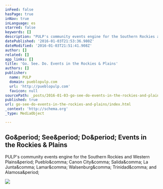 ```yaml
---
inFeed: false
hasPage: true
inNav: true
inLanguage: es
starred: false
keywords: []
description: "PULP's community events engine for the Southern Rockies and Western Plains. Pueblo, Canon City, Salida, La Junta, Lamar, Walsenburg, Trinidad, and Alamosa."
datePublished: '2016-01-03T21:53:36.980Z'
dateModified: '2016-01-03T21:51:41.908Z'
author: []
related: []
app_links: []
title: 'Go. See. Do. Events in the Rockies & Plains'
authors: []
publisher:
  name: PULP
  domain: pueblopulp.com
  url: 'http://pueblopulp.com'
  favicon: null
sourcePath: _posts/2016-01-03-go-see-do-events-in-the-rockies-and-plains.md
published: true
url: go-see-do-events-in-the-rockies-and-plains/index.html
_context: 'http://schema.org'
_type: MediaObject

---
```

<article style=""><h1>Go&amp;period; See&amp;period; Do&amp;period; Events in the Rockies &amp; Plains</h1><p>PULP's community events engine for the Southern Rockies and Western Plains&amp;period; Pueblo&amp;comma; Canon City&amp;comma; Salida&amp;comma; La Junta&amp;comma; Lamar&amp;comma; Walsenburg&amp;comma; Trinidad&amp;comma; and Alamosa&amp;period;</p><img src="http://i0.wp.com/pueblopulp.com/wp-content/uploads/2014/07/Tee-Poole-CC-Flickr.jpg?resize=750%2C563" /></article>
